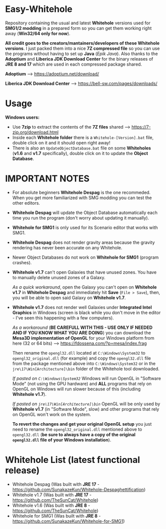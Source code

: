 # Easy-Whitehole

Repository containing the usual and latest **Whitehole** versions used for **SMG1/2 modding** in a prepared form so you can get them working right away (**Win32/64 only for now**).

**All credit goes to the creators/mantainers/developers of these Whitehole versions**. I just packed them into a nice **7Z compressed file** so you can use the programs without having to set up **Java** (*Epik Java*). Also thanks to the **Adoptium** and **Liberica JDK Download Center** for the binary releases of **JRE 8 and 17** which are used in each compressed package shared.

**Adoptium** --> https://adoptium.net/download/

**Liberica JDK Download Center** --> https://bell-sw.com/pages/downloads/

# Usage

**Windows users:** 

- Use **7zip** to extract the contents of the **7Z files** shared --> https://7-zip.org/download.html
- Inside each **Whitehole folder** there is a `Whitehole-[Version].bat` file, double click on it and it should open right away!
- There is also an `UpdateObjectDatabase.bat` file on some **Whiteholes** (**v1.6** and **v1.7** specifically), double click on it to update the **Object Database**.

# IMPORTANT NOTES

- For absolute beginners **Whitehole Despag** is the one recommeded. When you get more familiarized with SMG modding you can test the other editors.
- **Whitehole Despag** will update the Object Database automatically each time you run the program (don't worry about updating it manually).
- **Whitehole for SMG1** is only used for its Scenario editor that works with SMG1.
- **Whitehole Despag** does not render gravity areas because the gravity rendering has never been accurate on any Whitehole.
- Newer Object Databases do not work on **Whitehole for SMG1** (program crashes).
- **Whitehole v1.7** can't open Galaxies that have unused zones. You have to manually delete unused zones of a Galaxy. 
  
  *As a quick workaround*, open the Galaxy you can't open on **Whitehole v1.7** in **Whitehole Despag** and immediately hit **Save** (`File > Save`), then, you will be able to open said Galaxy on **Whitehole v1.7**.
  
- **Whitehole v1.7** does not render well Galaxies under **Integrated Intel Graphics** in Windows (screen is black while you don't move in the editor - I've seen this happening with a few computers).
  
  *As a workaround* (**BE CAREFULL WITH THIS - USE ONLY IF NEEDED AND IF YOU KNOW WHAT YOU ARE DOING**) you can download the **Mesa3D implementation of OpenGL** for your Windows platform from here (32 or 64 bits) --> https://fdossena.com/?p=mesa/index.frag
  
  Then rename the `opengl32.dll` located at `C:\Windows\System32` to `opengl32_original.dll` (for example) and copy the `opengl32.dll` file from the package mentioned above into `C:\Windows\System32` or in the `jre\17\Win[Architecture]\bin` folder of the Whitehole tool downloaded.
  
  *If pasted on `C:\Windows\System32`* Windows will run OpenGL in "Software Mode" (not using the GPU hardware) and **ALL** programs that rely on OpenGL on Windows will run slower because of this (including **Whitehole v1.7**).
  
  *If pasted on `jre\17\Win[Architecture]\bin`* OpenGL will be only used by **Whitehole v1.7** (in "Software Mode", slow) and other programs that rely on OpenGL won't work on the system.
  
  **To revert the changes and get your original OpenGL setup** you just need to rename the `opengl32_original.dll` mentioned above to `opengl32.dll` (**be sure to always have a copy of the original `opengl32.dll` file of your Windows installation**).

# Whitehole List (latest functional release)

- Whitehole Despag (Was built with **JRE 17** - https://github.com/SunakazeKun/Whitehole-Despaghettification)
- Whitehole v1.7 (Was built with **JRE 17** - https://github.com/TheSunCat/Whitehole)
- Whitehole v1.6 (Was built with **JRE 8** - https://github.com/TheSunCat/Whitehole)
- Whitehole for SMG1 (Was built with **JRE 8** - https://github.com/SunakazeKun/Whitehole-for-SMG1)
